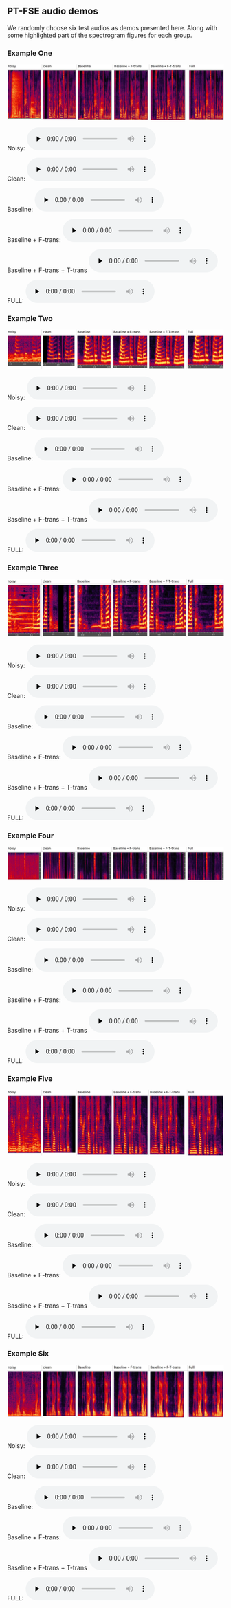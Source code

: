 ## PT-FSE audio demos
We randomly choose six test audios as demos presented here.
Along with some highlighted part of the spectrogram figures for each group.


### Example One

![avatar](./figures/field50.JPG)

Noisy:
<audio id="audio" controls="" preload="none">
    <source id="mp3" src="./audios/noisy_clnsp22_breath_21983_0_snr1_tl-18_fileid_50.wav">
</audio>

Clean:
<audio id="audio" controls="" preload="none">
    <source id="mp3" src="./audios/clean_fileid_50.wav">
</audio>

Baseline:
<audio id="audio" controls="" preload="none">
    <source id="mp3" src="./audios/baseline_clnsp22_breath_21983_0_snr1_tl-18_fileid_50.wav">
</audio>

Baseline + F-trans:
<audio id="audio" controls="" preload="none">
    <source id="mp3" src="./audios/Ftrans_clnsp22_breath_21983_0_snr1_tl-18_fileid_50.wav">
</audio>

Baseline + F-trans + T-trans
<audio id="audio" controls="" preload="none">
    <source id="mp3" src="./audios/FTtrans_clnsp22_breath_21983_0_snr1_tl-18_fileid_50.wav">
</audio>

FULL:
<audio id="audio" controls="" preload="none">
    <source id="mp3" src="./audios/FULL_clnsp22_breath_21983_0_snr1_tl-18_fileid_50.wav">
</audio>



### Example Two

![avatar](./figures/field101.JPG)

Noisy:
<audio id="audio" controls="" preload="none">
    <source id="mp3" src="./audios/noisy_clnsp198_bus_56903_0_snr0_tl-32_fileid_101.wav">
</audio>

Clean:
<audio id="audio" controls="" preload="none">
    <source id="mp3" src="./audios/clean_fileid_50.wav">
</audio>

Baseline:
<audio id="audio" controls="" preload="none">
    <source id="mp3" src="./audios/baseline_clnsp198_bus_56903_0_snr0_tl-32_fileid_101.wav">
</audio>

Baseline + F-trans:
<audio id="audio" controls="" preload="none">
    <source id="mp3" src="./audios/Ftrans_clnsp198_bus_56903_0_snr0_tl-32_fileid_101.wav">
</audio>

Baseline + F-trans + T-trans
<audio id="audio" controls="" preload="none">
    <source id="mp3" src="./audios/FTtrans_clnsp198_bus_56903_0_snr0_tl-32_fileid_101.wav">
</audio>

FULL:
<audio id="audio" controls="" preload="none">
    <source id="mp3" src="./audios/FULL_clnsp198_bus_56903_0_snr0_tl-32_fileid_101.wav">
</audio>



### Example Three

![avatar](./figures/field58.JPG)

Noisy:
<audio id="audio" controls="" preload="none">
    <source id="mp3" src="./audios/noisy_clnsp149_SjEWn2DhLDs_snr0_tl-23_fileid_58.wav">
</audio>

Clean:
<audio id="audio" controls="" preload="none">
    <source id="mp3" src="./audios/clean_fileid_58.wav">
</audio>

Baseline:
<audio id="audio" controls="" preload="none">
    <source id="mp3" src="./audios/baseline_clnsp149_SjEWn2DhLDs_snr0_tl-23_fileid_58.wav">
</audio>

Baseline + F-trans:
<audio id="audio" controls="" preload="none">
    <source id="mp3" src="./audios/Ftrans_clnsp149_SjEWn2DhLDs_snr0_tl-23_fileid_58.wav">
</audio>

Baseline + F-trans + T-trans
<audio id="audio" controls="" preload="none">
    <source id="mp3" src="./audios/FTtrans_clnsp149_SjEWn2DhLDs_snr0_tl-23_fileid_58.wav">
</audio>

FULL:
<audio id="audio" controls="" preload="none">
    <source id="mp3" src="./audios/FULL_clnsp149_SjEWn2DhLDs_snr0_tl-23_fileid_58.wav">
</audio>



### Example Four

![avatar](./figures/field125.JPG)

Noisy:
<audio id="audio" controls="" preload="none">
    <source id="mp3" src="./audios/noisy_clnsp156_water_320289_2_snr3_tl-19_fileid_125.wav">
</audio>

Clean:
<audio id="audio" controls="" preload="none">
    <source id="mp3" src="./audios/clean_fileid_125.wav">
</audio>

Baseline:
<audio id="audio" controls="" preload="none">
    <source id="mp3" src="./audios/baseline_clnsp156_water_320289_2_snr3_tl-19_fileid_125.wav">
</audio>

Baseline + F-trans:
<audio id="audio" controls="" preload="none">
    <source id="mp3" src="./audios/Ftrans_clnsp156_water_320289_2_snr3_tl-19_fileid_125.wav">
</audio>

Baseline + F-trans + T-trans
<audio id="audio" controls="" preload="none">
    <source id="mp3" src="./audios/FTtrans_clnsp156_water_320289_2_snr3_tl-19_fileid_125.wav">
</audio>

FULL:
<audio id="audio" controls="" preload="none">
    <source id="mp3" src="./audios/FULL_clnsp156_water_320289_2_snr3_tl-19_fileid_125.wav">
</audio>



### Example Five

![avatar](./figures/field280.JPG)

Noisy:
<audio id="audio" controls="" preload="none">
    <source id="mp3" src="./audios/noisy_clnsp430_babble_188218_23_snr8_tl-22_fileid_280.wav">
</audio>

Clean:
<audio id="audio" controls="" preload="none">
    <source id="mp3" src="./audios/clean_fileid_280.wav">
</audio>

Baseline:
<audio id="audio" controls="" preload="none">
    <source id="mp3" src="./audios/baseline_clnsp430_babble_188218_23_snr8_tl-22_fileid_280.wav">
</audio>

Baseline + F-trans:
<audio id="audio" controls="" preload="none">
    <source id="mp3" src="./audios/Ftrans_clnsp430_babble_188218_23_snr8_tl-22_fileid_280.wav">
</audio>

Baseline + F-trans + T-trans
<audio id="audio" controls="" preload="none">
    <source id="mp3" src="./audios/FTtrans_clnsp430_babble_188218_23_snr8_tl-22_fileid_280.wav">
</audio>

FULL:
<audio id="audio" controls="" preload="none">
    <source id="mp3" src="./audios/FULL_clnsp430_babble_188218_23_snr8_tl-22_fileid_280.wav">
</audio>



### Example Six

![avatar](./figures/field300.JPG)

Noisy:
<audio id="audio" controls="" preload="none">
    <source id="mp3" src="./audios/noisy_clnsp57_bus_84241_3_snr2_tl-30_fileid_300.wav">
</audio>

Clean:
<audio id="audio" controls="" preload="none">
    <source id="mp3" src="./audios/clean_fileid_300.wav">
</audio>

Baseline:
<audio id="audio" controls="" preload="none">
    <source id="mp3" src="./audios/baseline_clnsp57_bus_84241_3_snr2_tl-30_fileid_300.wav">
</audio>

Baseline + F-trans:
<audio id="audio" controls="" preload="none">
    <source id="mp3" src="./audios/Ftrans_clnsp57_bus_84241_3_snr2_tl-30_fileid_300.wav">
</audio>

Baseline + F-trans + T-trans
<audio id="audio" controls="" preload="none">
    <source id="mp3" src="./audios/FTtrans_clnsp57_bus_84241_3_snr2_tl-30_fileid_300.wav">
</audio>

FULL:
<audio id="audio" controls="" preload="none">
    <source id="mp3" src="./audios/FULL_clnsp57_bus_84241_3_snr2_tl-30_fileid_300.wav">
</audio>
